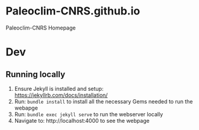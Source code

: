 # Paleoclim-CNRS.github.io
Paleoclim-CNRS Homepage

# Dev

## Running locally
1. Ensure Jekyll is installed and setup: https://jekyllrb.com/docs/installation/
1. Run: `bundle install` to install all the necessary Gems needed to run the webapge
1. Run: `bundle exec jekyll serve` to run the webserver locally
1. Navigate to: http://localhost:4000 to see the webpage

